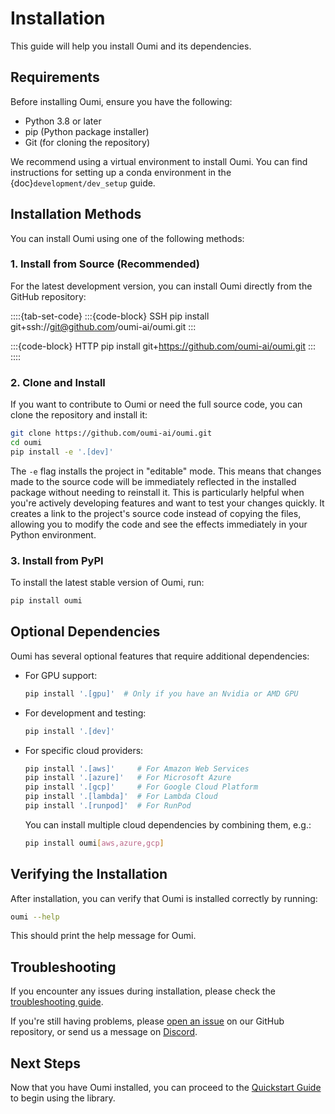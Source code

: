 # Installation

This guide will help you install Oumi and its dependencies.

## Requirements

Before installing Oumi, ensure you have the following:

- Python 3.8 or later
- pip (Python package installer)
- Git (for cloning the repository)

We recommend using a virtual environment to install Oumi. You can find instructions for setting up a conda environment in the {doc}`development/dev_setup` guide.

## Installation Methods

You can install Oumi using one of the following methods:

### 1. Install from Source (Recommended)

For the latest development version, you can install Oumi directly from the GitHub repository:

::::{tab-set-code}
:::{code-block} SSH
pip install git+ssh://git@github.com/oumi-ai/oumi.git
:::

:::{code-block} HTTP
pip install git+<https://github.com/oumi-ai/oumi.git>
:::
::::

### 2. Clone and Install

If you want to contribute to Oumi or need the full source code, you can clone the repository and install it:

```bash
git clone https://github.com/oumi-ai/oumi.git
cd oumi
pip install -e '.[dev]'
```

The `-e` flag installs the project in "editable" mode. This means that changes made to the source code will be immediately reflected in the installed package without needing to reinstall it. This is particularly helpful when you're actively developing features and want to test your changes quickly. It creates a link to the project's source code instead of copying the files, allowing you to modify the code and see the effects immediately in your Python environment.

### 3. Install from PyPI

To install the latest stable version of Oumi, run:

```bash
pip install oumi
```

## Optional Dependencies

Oumi has several optional features that require additional dependencies:

- For GPU support:

  ```bash
  pip install '.[gpu]'  # Only if you have an Nvidia or AMD GPU
  ```

- For development and testing:

  ```bash
  pip install '.[dev]'
  ```

- For specific cloud providers:

  ```bash
  pip install '.[aws]'     # For Amazon Web Services
  pip install '.[azure]'   # For Microsoft Azure
  pip install '.[gcp]'     # For Google Cloud Platform
  pip install '.[lambda]'  # For Lambda Cloud
  pip install '.[runpod]'  # For RunPod
  ```

  You can install multiple cloud dependencies by combining them, e.g.:

  ```bash
  pip install oumi[aws,azure,gcp]
  ```

## Verifying the Installation

After installation, you can verify that Oumi is installed correctly by running:

```bash
oumi --help
```

This should print the help message for Oumi.

## Troubleshooting

If you encounter any issues during installation, please check the [troubleshooting guide](../faq/troubleshooting.md).

If you're still having problems, please [open an issue](https://github.com/oumi-ai/oumi/issues) on our GitHub repository, or send us a message on [Discord](https://discord.gg/S74NxTDh7v).

## Next Steps

Now that you have Oumi installed, you can proceed to the [Quickstart Guide](quickstart.md) to begin using the library.
